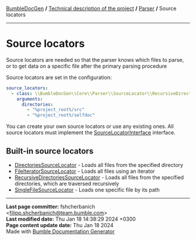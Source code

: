 [BumbleDocGen](/docs/README.md) **/**
[Technical description of the project](/docs/tech/readme.md) **/**
[Parser](/docs/tech/02_parser/readme.md) **/**
Source locators

---


# Source locators

Source locators are needed so that the parser knows which files to parse, or to get data on a specific file after the primary parsing procedure

Source locators are set in the configuration:

```yaml
source_locators:
  - class: \\BumbleDocGen\\Core\\Parser\\SourceLocator\\RecursiveDirectoriesSourceLocator
    arguments:
      directories:
        - "%project_root%/src"
        - "%project_root%/selfdoc"
```

You can create your own source locators or use any existing ones. All source locators must implement the [SourceLocatorInterface](/docs/tech/02_parser/classes/SourceLocatorInterface.md) interface.

## Built-in source locators

-  [DirectoriesSourceLocator](/docs/tech/02_parser/classes/DirectoriesSourceLocator.md) - Loads all files from the specified directory
-  [FileIteratorSourceLocator](/docs/tech/02_parser/classes/FileIteratorSourceLocator.md) - Loads all files using an iterator
-  [RecursiveDirectoriesSourceLocator](/docs/tech/02_parser/classes/RecursiveDirectoriesSourceLocator.md) - Loads all files from the specified directories, which are traversed recursively
-  [SingleFileSourceLocator](/docs/tech/02_parser/classes/SingleFileSourceLocator.md) - Loads one specific file by its path



---

**Last page committer:** fshcherbanich &lt;filipp.shcherbanich@team.bumble.com&gt;<br>**Last modified date:**   Thu Jan 18 14:38:29 2024 +0300<br>**Page content update date:** Thu Jan 18 2024<br>Made with [Bumble Documentation Generator](https://github.com/bumble-tech/bumble-doc-gen/blob/master/docs/README.md)